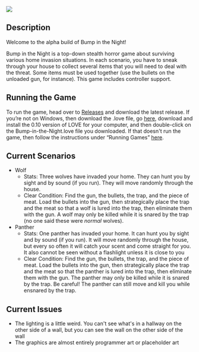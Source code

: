 <img src="https://joedono.github.io/img/screenshot/bump-in-the-night/02.png" />

## Description
Welcome to the alpha build of Bump in the Night!

Bump in the Night is a top-down stealth horror game about surviving various home invasion situations. In each scenario, you have to sneak through your house to collect several items that you will need to deal with the threat. Some items must be used together (use the bullets on the unloaded gun, for instance). This game includes controller support.

## Running the Game
To run the game, head over to [Releases](https://github.com/joedono/Bump-in-the-Night/releases) and download the latest release. If you’re not on Windows, then download the .love file, go [here](https://love2d.org), download and install the 0.10 version of LOVE for your computer, and then double-click on the Bump-in-the-Night.love file you downloaded. If that doesn't run the game, then follow the instructions under “Running Games” [here](https://love2d.org/wiki/Getting_Started).

## Current Scenarios
* Wolf
  * Stats: Three wolves have invaded your home. They can hunt you by sight and by sound (if you run). They will move randomly through the house.
  * Clear Condition: Find the gun, the bullets, the trap, and the piece of meat. Load the bullets into the gun, then strategically place the trap and the meat so that a wolf is lured into the trap, then eliminate them with the gun. A wolf may only be killed while it is snared by the trap (no one said these were *normal* wolves).
* Panther
  * Stats: One panther has invaded your home. It can hunt you by sight and by sound (if you run). It will move randomly through the house, but every so often it will catch your scent and come straight for you. It also cannot be seen without a flashlight unless it is close to you
  * Clear Condition: Find the gun, the bullets, the trap, and the piece of meat. Load the bullets into the gun, then strategically place the trap and the meat so that the panther is lured into the trap, then eliminate them with the gun. The panther may only be killed while it is snared by the trap. Be careful! The panther can still move and kill you while ensnared by the trap.

## Current Issues
* The lighting is a little weird. You can't see what's in a hallway on the other side of a wall, but you can see the wall on the other side of the wall
* The graphics are almost entirely programmer art or placeholder art